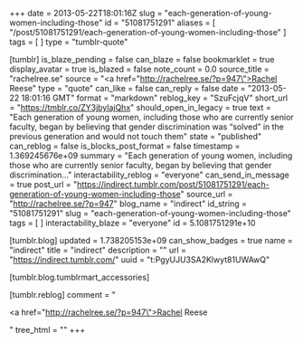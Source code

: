 +++
date = 2013-05-22T18:01:16Z
slug = "each-generation-of-young-women-including-those"
id = "51081751291"
aliases = [ "/post/51081751291/each-generation-of-young-women-including-those" ]
tags = [ ]
type = "tumblr-quote"

[tumblr]
is_blaze_pending = false
can_blaze = false
bookmarklet = true
display_avatar = true
is_blazed = false
note_count = 0.0
source_title = "rachelree.se"
source = "<a href=\"http://rachelree.se/?p=947\">Rachel Reese</a>"
type = "quote"
can_like = false
can_reply = false
date = "2013-05-22 18:01:16 GMT"
format = "markdown"
reblog_key = "SzuFcjqV"
short_url = "https://tmblr.co/ZY3jbylajQhx"
should_open_in_legacy = true
text = "Each generation of young women, including those who are currently senior faculty, began by believing that gender discrimination was “solved” in the previous generation and would not touch them"
state = "published"
can_reblog = false
is_blocks_post_format = false
timestamp = 1.369245676e+09
summary = "Each generation of young women, including those who are currently senior faculty, began by believing that gender discrimination..."
interactability_reblog = "everyone"
can_send_in_message = true
post_url = "https://indirect.tumblr.com/post/51081751291/each-generation-of-young-women-including-those"
source_url = "http://rachelree.se/?p=947"
blog_name = "indirect"
id_string = "51081751291"
slug = "each-generation-of-young-women-including-those"
tags = [ ]
interactability_blaze = "everyone"
id = 5.1081751291e+10

[tumblr.blog]
updated = 1.738205153e+09
can_show_badges = true
name = "indirect"
title = "indirect"
description = ""
url = "https://indirect.tumblr.com/"
uuid = "t:PgyUJU3SA2Klwyt81UWAwQ"

[tumblr.blog.tumblrmart_accessories]

[tumblr.reblog]
comment = "<p><a href=\"http://rachelree.se/?p=947\">Rachel Reese</a></p>"
tree_html = ""
+++
